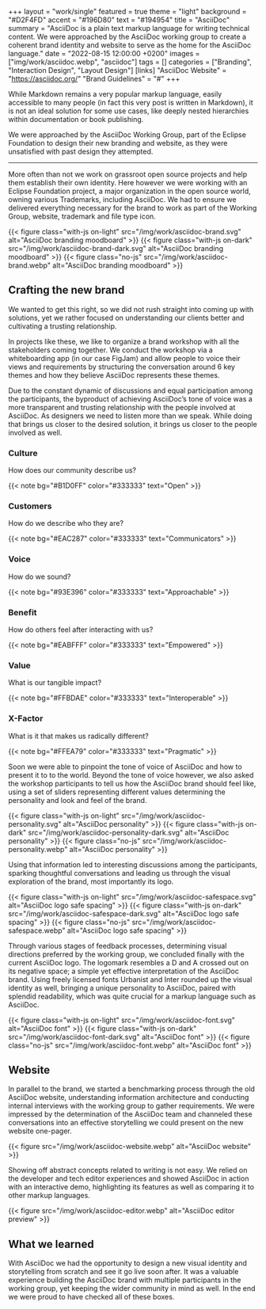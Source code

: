 +++
layout = "work/single"
featured = true
theme = "light"
background = "#D2F4FD"
accent = "#196D80"
text = "#194954"
title = "AsciiDoc"
summary = "AsciiDoc is a plain text markup language for writing technical content. We were approached by the AsciiDoc working group to create a coherent brand identity and website to serve as the home for the AsciiDoc language."
date = "2022-08-15 12:00:00 +0200"
images = ["img/work/asciidoc.webp", "asciidoc"]
tags = []
categories = ["Branding", "Interaction Design", "Layout Design"]
[links]
    "AsciiDoc Website" = "https://asciidoc.org/"
    "Brand Guidelines" = "#"
+++

While Markdown remains a very popular markup language, easily accessible to many people (in fact this very post is written in Markdown), it is not an ideal solution for some use cases, like deeply nested hierarchies within documentation or book publishing.

We were approached by the AsciiDoc Working Group, part of the Eclipse Foundation to design their new branding and website, as they were unsatisfied with past design they attempted.

---

More often than not we work on grassroot open source projects and help them establish their own identity. Here however we were working with an Eclipse Foundation project, a major organization in the open source world, owning various Trademarks, including AsciiDoc. We had to ensure we delivered everything necessary for the brand to work as part of the Working Group, website, trademark and file type icon.

{{< figure class="with-js on-light" src="/img/work/asciidoc-brand.svg" alt="AsciiDoc branding moodboard" >}}
{{< figure class="with-js on-dark" src="/img/work/asciidoc-brand-dark.svg" alt="AsciiDoc branding moodboard" >}}
{{< figure class="no-js" src="/img/work/asciidoc-brand.webp" alt="AsciiDoc branding moodboard" >}}

## Crafting the new brand

We wanted to get this right, so we did not rush straight into coming up with solutions, yet we rather focused on understanding our clients better and cultivating a trusting relationship.

In projects like these, we like to organize a brand workshop with all the stakeholders coming together. We conduct the workshop via a whiteboarding app (in our case FigJam) and allow people to voice their views and requirements by structuring the conversation around 6 key themes and how they believe AsciiDoc represents these themes.

Due to the constant dynamic of discussions and equal participation among the participants, the byproduct of achieving AsciiDoc’s tone of voice was a more transparent and trusting relationship with the people involved at AsciiDoc. As designers we need to listen more than we speak. While doing that brings us closer to the desired solution, it brings us closer to the people involved as well.


<div class="row my-5">

<div class="col-xl-4 col-12 mb-xl-0 mb-4">

### Culture

How does our community describe us?

{{< note bg="#B1D0FF" color="#333333" text="Open" >}}

</div>

<div class="col-xl-4 col-12 mb-xl-0 mb-4">

### Customers

How do we describe who they are?

{{< note bg="#EAC287" color="#333333" text="Communicators" >}}

</div>

<div class="col-xl-4 col-12">

### Voice

How do we sound?

{{< note bg="#93E396" color="#333333" text="Approachable" >}}

</div>

</div>

<div class="row mb-5">

<div class="col-xl-4 col-12 mb-xl-0 mb-4">

### Benefit

How do others feel after interacting with us?

{{< note bg="#EABFFF" color="#333333" text="Empowered" >}}

</div>

<div class="col-xl-4 col-12 mb-xl-0 mb-4">

### Value

What is our tangible impact?

{{< note bg="#FFBDAE" color="#333333" text="Interoperable" >}}

</div>

<div class="col-xl-4 col-12 mb-xl-0 mb-4">

### X-Factor

What is it that makes us radically different?

{{< note bg="#FFEA79" color="#333333" text="Pragmatic" >}}

</div>

</div>

Soon we were able to pinpoint the tone of voice of AsciiDoc and how to present it to to the world. Beyond the tone of voice however, we also asked the workshop participants to tell us how the AsciiDoc brand should feel like, using a set of sliders representing different values determining the personality and look and feel of the brand.

{{< figure class="with-js on-light" src="/img/work/asciidoc-personality.svg" alt="AsciiDoc personality" >}}
{{< figure class="with-js on-dark" src="/img/work/asciidoc-personality-dark.svg" alt="AsciiDoc personality" >}}
{{< figure class="no-js" src="/img/work/asciidoc-personality.webp" alt="AsciiDoc personality" >}}

Using that information led to interesting discussions among the participants, sparking thoughtful conversations and leading us through the visual exploration of the brand, most importantly its logo.

{{< figure class="with-js on-light" src="/img/work/asciidoc-safespace.svg" alt="AsciiDoc logo safe spacing" >}}
{{< figure class="with-js on-dark" src="/img/work/asciidoc-safespace-dark.svg" alt="AsciiDoc logo safe spacing" >}}
{{< figure class="no-js" src="/img/work/asciidoc-safespace.webp" alt="AsciiDoc logo safe spacing" >}}


Through various stages of feedback processes, determining visual directions preferred by the working group, we concluded finally with the current AsciiDoc logo. The logomark resembles a D and A crossed out on its negative space; a simple yet effective interpretation of the AsciiDoc brand. Using freely licensed fonts Urbanist and Inter rounded up the visual identity as well, bringing a unique personality to AsciiDoc, paired with splendid readability, which was quite crucial for a markup language such as AsciiDoc.

{{< figure class="with-js on-light" src="/img/work/asciidoc-font.svg" alt="AsciiDoc font" >}}
{{< figure class="with-js on-dark" src="/img/work/asciidoc-font-dark.svg" alt="AsciiDoc font" >}}
{{< figure class="no-js" src="/img/work/asciidoc-font.webp" alt="AsciiDoc font" >}}

## Website

In parallel to the brand, we started a benchmarking process through the old AsciiDoc website, understanding information architecture and conducting internal interviews with the working group to gather requirements. We were impressed by the determination of the AsciiDoc team and channeled these conversations into an effective storytelling we could present on the new website one-pager.

{{< figure src="/img/work/asciidoc-website.webp" alt="AsciiDoc website" >}}

Showing off abstract concepts related to writing is not easy. We relied on the developer and tech editor experiences and showed AsciiDoc in action with an interactive demo, highlighting its features as well as comparing it to other markup languages.

{{< figure src="/img/work/asciidoc-editor.webp" alt="AsciiDoc editor preview" >}}

## What we learned

With AsciiDoc we had the opportunity to design a new visual identity and storytelling from scratch and see it go live soon after. It was a valuable experience building the AsciiDoc brand with multiple participants in the working group, yet keeping the wider community in mind as well. In the end we were proud to have checked all of these boxes.
